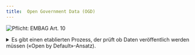 ```yaml
---
title:  Open Government Data (OGD)
---
```


![Pflicht: EMBAG Art. 10](https://img.shields.io/badge/Pflicht-EMBAG_Art._10-linen)
<details>
<summary>Es gibt einen etablierten Prozess, der prüft ob Daten veröffentlich werden müssen («Open by Default»-Ansatz).</summary>
<br/>

Bei neuen oder aktualisierten Daten sollte geprüft werden, wie und ob Daten als OGD veröffentlich werden können. Vor allem bei neuen Vorhaben/Projekten muss OGD mitgedacht werden (z.B. in einer Ausschreibung eine Schnittstelle oder einen Export einplanen) um die Anforderungen von «Open by default» erfüllen zu können.

**Folgefragen**

* Wer stösst diesen Prozess an?
* Wer muss das OK für eine Veröffentlichung geben?
* Müssen die Metadaten angepasst werden?
  
</details>
<br/>